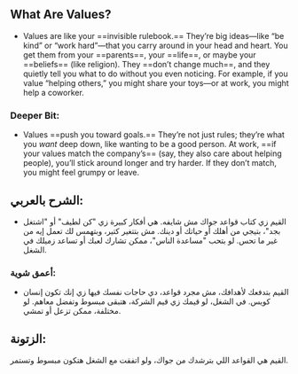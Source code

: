 ## What Are Values?
- Values are like your ==invisible rulebook.== They’re big ideas—like “be kind” or “work hard”—that you carry around in your head and heart. You get them from your ==parents==, your ==life==, or maybe your ==beliefs== (like religion). They ==don’t change much==, and they quietly tell you what to do without you even noticing. For example, if you value “helping others,” you might share your toys—or at work, you might help a coworker.

### **Deeper Bit**:
- Values ==push you toward goals.== They’re not just rules; they’re what you *want* deep down, like wanting to be a good person. At work, ==if your values match the company’s== (say, they also care about helping people), you’ll stick around longer and try harder. If they don’t match, you might feel grumpy or leave.

## **الشرح بالعربي**: 
- القيم زي كتاب قواعد جواك مش شايفه. هي أفكار كبيرة زي "كن لطيف" أو "اشتغل بجد"، بتيجي من أهلك أو حياتك أو دينك. مش بتتغير كتير، وبتهمس لك تعمل إيه من غير ما تحس. لو بتحب "مساعدة الناس"، ممكن تشارك لعبك أو تساعد زميلك في الشغل.  
### **أعمق شوية**: 
- القيم بتدفعك لأهدافك، مش مجرد قواعد، دي حاجات نفسك فيها زي إنك تكون إنسان كويس. في الشغل، لو قيمك زي قيم الشركة، هتبقى مبسوط وتفضل معاهم. لو مختلفة، ممكن تزعل أو تمشي.

## **الزتونة**:
القيم هي القواعد اللي بترشدك من جواك، ولو اتفقت مع الشغل هتكون مبسوط وتستمر.
